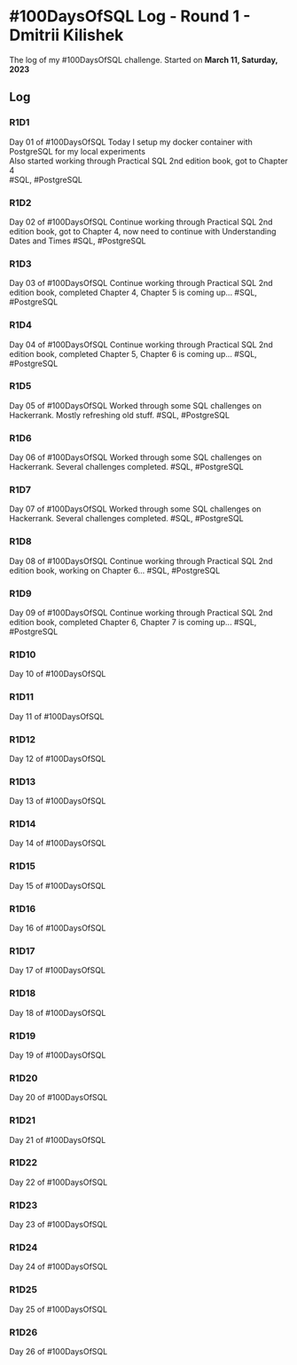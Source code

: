 # #100DaysOfSQL Log - Round 1 - Dmitrii Kilishek

The log of my #100DaysOfSQL challenge. Started on **March 11, Saturday, 2023**

## Log

<!--- 
Record format:

### R1D1 < Header format
Worked on what? What was the progress? Link to the sample.

--->

### R1D1 
Day 01 of #100DaysOfSQL 
Today I setup my docker container with PostgreSQL for my local experiments  
Also started working through Practical SQL 2nd edition book, got to Chapter 4  
#SQL, #PostgreSQL


### R1D2
Day 02 of #100DaysOfSQL 
Continue working through Practical SQL 2nd edition book, got to Chapter 4, 
now need to continue with Understanding Dates and Times
#SQL, #PostgreSQL

### R1D3
Day 03 of #100DaysOfSQL 
Continue working through Practical SQL 2nd edition book, completed Chapter 4, 
Chapter 5 is coming up...
#SQL, #PostgreSQL

### R1D4
Day 04 of #100DaysOfSQL 
Continue working through Practical SQL 2nd edition book, completed Chapter 5, 
Chapter 6 is coming up...
#SQL, #PostgreSQL

### R1D5
Day 05 of #100DaysOfSQL 
Worked through some SQL challenges on Hackerrank. Mostly refreshing old stuff.
#SQL, #PostgreSQL

### R1D6
Day 06 of #100DaysOfSQL 
Worked through some SQL challenges on Hackerrank. Several challenges completed.
#SQL, #PostgreSQL

### R1D7
Day 07 of #100DaysOfSQL 
Worked through some SQL challenges on Hackerrank. Several challenges completed.
#SQL, #PostgreSQL

### R1D8
Day 08 of #100DaysOfSQL 
Continue working through Practical SQL 2nd edition book, working on Chapter 6...
#SQL, #PostgreSQL

### R1D9
Day 09 of #100DaysOfSQL 
Continue working through Practical SQL 2nd edition book, completed Chapter 6, 
Chapter 7 is coming up...
#SQL, #PostgreSQL


### R1D10
Day 10 of #100DaysOfSQL 


### R1D11
Day 11 of #100DaysOfSQL 


### R1D12
Day 12 of #100DaysOfSQL 


### R1D13
Day 13 of #100DaysOfSQL 


### R1D14
Day 14 of #100DaysOfSQL 


### R1D15
Day 15 of #100DaysOfSQL 


### R1D16
Day 16 of #100DaysOfSQL 


### R1D17
Day 17 of #100DaysOfSQL 


### R1D18
Day 18 of #100DaysOfSQL 


### R1D19
Day 19 of #100DaysOfSQL 


### R1D20
Day 20 of #100DaysOfSQL 


### R1D21
Day 21 of #100DaysOfSQL 


### R1D22
Day 22 of #100DaysOfSQL 


### R1D23
Day 23 of #100DaysOfSQL 


### R1D24
Day 24 of #100DaysOfSQL 


### R1D25
Day 25 of #100DaysOfSQL 


### R1D26
Day 26 of #100DaysOfSQL 
